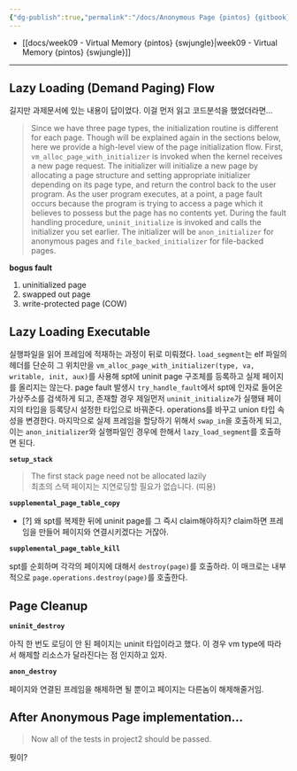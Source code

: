```yaml
---
{"dg-publish":true,"permalink":"/docs/Anonymous Page {pintos} {gitbook}/","title":"Anonymous Page {pintos} {gitbook}"}
---
```


- [[docs/week09 - Virtual Memory {pintos} {swjungle}\|week09 - Virtual Memory {pintos} {swjungle}]]
---

## Lazy Loading (Demand Paging) Flow

길지만 과제문서에 있는 내용이 답이었다. 이걸 먼저 읽고 코드분석을 했었더라면...

> Since we have three page types, the initialization routine is different for each page. Though will be explained again in the sections below, here we provide a high-level view of the page initialization flow. First, `vm_alloc_page_with_initializer` is invoked when the kernel receives a new page request. The initializer will initialize a new page by allocating a page structure and setting appropriate initializer depending on its page type, and return the control back to the user program. As the user program executes, at a point, a page fault occurs because the program is trying to access a page which it believes to possess but the page has no contents yet. During the fault handling procedure, `uninit_initialize` is invoked and calls the initializer you set earlier. The initializer will be `anon_initializer` for anonymous pages and `file_backed_initializer` for file-backed pages.

**bogus fault**

1. uninitialized page
2. swapped out page
3. write-protected page (COW)

## Lazy Loading Executable

실행파일을 읽어 프레임에 적재하는 과정이 뒤로 미뤄졌다. `load_segment`는 elf 파일의 헤더를 단순히 그 위치만을 `vm_alloc_page_with_initializer(type, va, writable, init, aux)`를 사용해 spt에 uninit page 구조체를 등록하고 실제 페이지를 올리지는 않는다. page fault 발생시 `try_handle_fault`에서 spt에 인자로 들어온 가상주소를 검색하게 되고, 존재할 경우 제일먼저 `uninit_initialize`가 실행돼 페이지의 타입을 등록당시 설정한 타입으로 바꿔준다. operations를 바꾸고 union 타입 속성을 변경한다. 마지막으로 실제 프레임을 할당하기 위해서 `swap_in`을 호출하게 되고, 이는 `anon_initializer`와 실행파일인 경우에 한해서 `lazy_load_segment`를 호출하면 된다.

**`setup_stack`**

> The first stack page need not be allocated lazily  
> 최초의 스택 페이지는 지연로딩할 필요가 없습니다. (띠용)

**`supplemental_page_table_copy`**

- [?] 왜 spt를 복제한 뒤에 uninit page를 그 즉시 claim해야하지? claim하면 프레임을 만들어 페이지와 연결시키겠다는 거잖아.

**`supplemental_page_table_kill`**

spt를 순회하며 각각의 페이지에 대해서 `destroy(page)`를 호출하라. 이 매크로는 내부적으로 `page.operations.destroy(page)`를 호출한다.

## Page Cleanup

**`uninit_destroy`**

아직 한 번도 로딩이 안 된 페이지는 uninit 타입이라고 했다. 이 경우 vm type에 따라서 해제할 리소스가 달라진다는 점 인지하고 있자.

**`anon_destroy`**

페이지와 연결된 프레임을 해제하면 될 뿐이고 페이지는 다른놈이 해제해줄거임.

## After Anonymous Page implementation...

> Now all of the tests in project2 should be passed.

뭣이?
